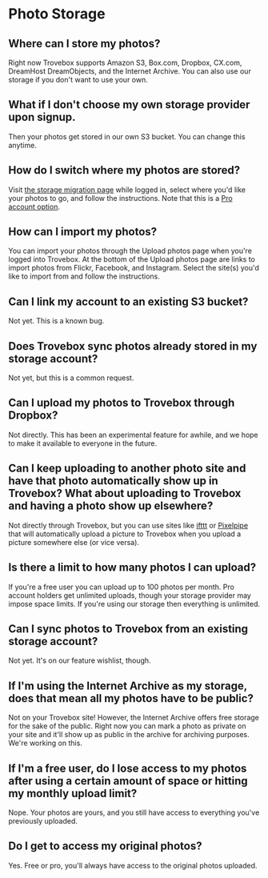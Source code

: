 Photo Storage
=======================

## Where can I store my photos?
Right now Trovebox supports Amazon S3, Box.com, Dropbox, CX.com, DreamHost DreamObjects, and the Internet Archive. You can also use our storage if you don't want to use your own.

## What if I don't choose my own storage provider upon signup.
Then your photos get stored in our own S3 bucket. You can change this anytime.

## How do I switch where my photos are stored?
Visit <a href="http://trovebox.com/migrate">the storage migration page</a> while logged in, select where you'd like your photos to go, and follow the instructions. Note that this is a <a href="https://trovebox.com/plans">Pro account option</a>.

## How can I import my photos?
You can import your photos through the Upload photos page when you're logged into Trovebox. At the bottom of the Upload photos page are links to import photos from Flickr, Facebook, and Instagram. Select the site(s) you'd like to import from and follow the instructions.

## Can I link my account to an existing S3 bucket?
Not yet. This is a known bug.

## Does Trovebox sync photos already stored in my storage account?
Not yet, but this is a common request.

## Can I upload my photos to Trovebox through Dropbox?
Not directly. This has been an experimental feature for awhile, and we hope to make it available to everyone in the future.

## Can I keep uploading to another photo site and have that photo automatically show up in Trovebox? What about uploading to Trovebox and having a photo show up elsewhere?
Not directly through Trovebox, but you can use sites like <a href="http://ifttt.com">ifttt</a> or <a href="http://pi.pe">Pixelpipe</a> that will automatically upload a picture to Trovebox when you upload a picture somewhere else (or vice versa).

## Is there a limit to how many photos I can upload?
If you're a free user you can upload up to 100 photos per month. Pro account holders get unlimited uploads, though your storage provider may impose space limits. If you're using our storage then everything is unlimited.

## Can I sync photos to Trovebox from an existing storage account?
Not yet. It's on our feature wishlist, though.

## If I'm using the Internet Archive as my storage, does that mean all my photos have to be public?
Not on your Trovebox site! However, the Internet Archive offers free storage for the sake of the public. Right now you can mark a photo as private on your site and it'll show up as public in the archive for archiving purposes. 
We're working on this.

## If I'm a free user, do I lose access to my photos after using a certain amount of space or hitting my monthly upload limit?
Nope. Your photos are yours, and you still have access to everything you've previously uploaded.

## Do I get to access my original photos?
Yes. Free or pro, you'll always have access to the original photos uploaded.
